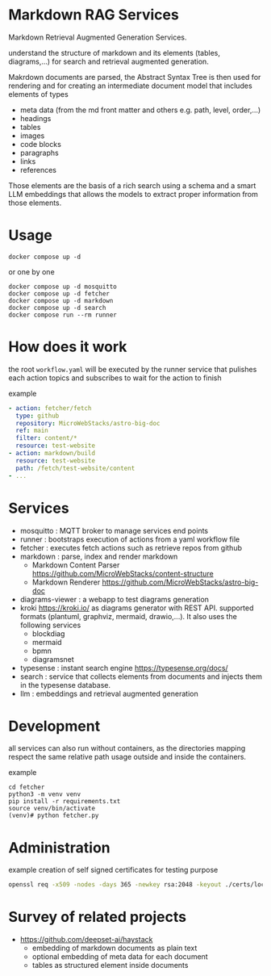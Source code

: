 # Markdown RAG Services
Markdown Retrieval Augmented Generation Services.

understand the structure of markdown and its elements (tables, diagrams,...) for search and retrieval augmented generation.

Makrdown documents are parsed, the Abstract Syntax Tree is then used for rendering and for creating an intermediate document model that includes elements of types 
* meta data (from the md front matter and others e.g. path, level, order,...)
* headings
* tables
* images
* code blocks
* paragraphs
* links
* references

Those elements are the basis of a rich search using a schema and a smart LLM embeddings that allows the models to extract proper information from those elements.

# Usage

```shell
docker compose up -d
```

or one by one
```shell
docker compose up -d mosquitto
docker compose up -d fetcher
docker compose up -d markdown
docker compose up -d search
docker compose run --rm runner
```

# How does it work

the root `workflow.yaml` will be executed by the runner service that pulishes each action topics and subscribes to wait for the action to finish

example
```yaml
- action: fetcher/fetch
  type: github
  repository: MicroWebStacks/astro-big-doc
  ref: main
  filter: content/*
  resource: test-website
- action: markdown/build
  resource: test-website
  path: /fetch/test-website/content
- ...
```

# Services
* mosquitto : MQTT broker to manage services end points
* runner : bootstraps execution of actions from a yaml workflow file
* fetcher : executes fetch actions such as retrieve repos from github
* markdown : parse, index and render markdown
  * Markdown Content Parser https://github.com/MicroWebStacks/content-structure
  * Markdown Renderer https://github.com/MicroWebStacks/astro-big-doc
* diagrams-viewer : a webapp to test diagrams generation
* kroki https://kroki.io/ as diagrams generator with REST API. supported formats (plantuml, graphviz, mermaid, drawio,...). It also uses the following services
  * blockdiag
  * mermaid
  * bpmn
  * diagramsnet
* typesense : instant search engine https://typesense.org/docs/
* search : service that collects elements from documents and injects them in the typesense database.
* llm : embeddings and retrieval augmented generation

# Development
all services can also run without containers, as the directories mapping respect the same relative path usage outside and inside the containers.

example
```shell
cd fetcher
python3 -m venv venv
pip install -r requirements.txt
source venv/bin/activate
(venv)# python fetcher.py
```

# Administration

example creation of self signed certificates for testing purpose

```bash
openssl req -x509 -nodes -days 365 -newkey rsa:2048 -keyout ./certs/localhost.key -out ./certs/localhost.crt -subj "//CN=localhost"
```
# Survey of related projects

* https://github.com/deepset-ai/haystack
  * embedding of markdown documents as plain text
  * optional embedding of meta data for each document
  * tables as structured element inside documents
